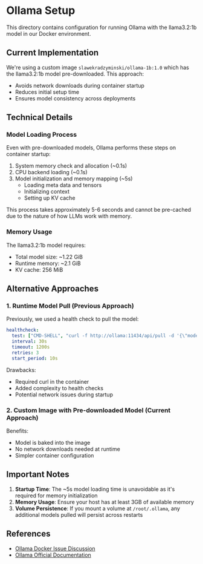 # Ollama Setup

This directory contains configuration for running Ollama with the llama3.2:1b model in our Docker environment.

## Current Implementation

We're using a custom image `slawekradzyminski/ollama-1b:1.0` which has the llama3.2:1b model pre-downloaded. This approach:
- Avoids network downloads during container startup
- Reduces initial setup time
- Ensures model consistency across deployments

## Technical Details

### Model Loading Process

Even with pre-downloaded models, Ollama performs these steps on container startup:

1. System memory check and allocation (~0.1s)
2. CPU backend loading (~0.1s)
3. Model initialization and memory mapping (~5s)
   - Loading meta data and tensors
   - Initializing context
   - Setting up KV cache

This process takes approximately 5-6 seconds and cannot be pre-cached due to the nature of how LLMs work with memory.

### Memory Usage

The llama3.2:1b model requires:
- Total model size: ~1.22 GiB
- Runtime memory: ~2.1 GiB
- KV cache: 256 MiB

## Alternative Approaches

### 1. Runtime Model Pull (Previous Approach)

Previously, we used a health check to pull the model:

```yaml
healthcheck:
  test: ["CMD-SHELL", "curl -f http://ollama:11434/api/pull -d '{\"model\":\"llama3.2:1b\"}' || exit 1"]
  interval: 30s
  timeout: 1200s
  retries: 3
  start_period: 10s
```

Drawbacks:
- Required curl in the container
- Added complexity to health checks
- Potential network issues during startup

### 2. Custom Image with Pre-downloaded Model (Current Approach)

Benefits:
- Model is baked into the image
- No network downloads needed at runtime
- Simpler container configuration

## Important Notes

1. **Startup Time**: The ~5s model loading time is unavoidable as it's required for memory initialization
2. **Memory Usage**: Ensure your host has at least 3GB of available memory
3. **Volume Persistence**: If you mount a volume at `/root/.ollama`, any additional models pulled will persist across restarts

## References

- [Ollama Docker Issue Discussion](https://stackoverflow.com/questions/78232178/ollama-in-docker-pulls-models-via-interactive-shell-but-not-via-run-command-in-t)
- [Ollama Official Documentation](https://github.com/ollama/ollama)
